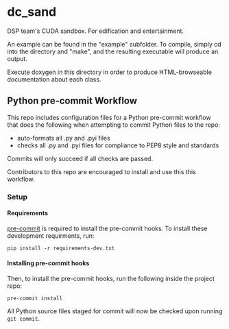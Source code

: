# dc_sand
DSP team's CUDA sandbox.
For edification and entertainment.

An example can be found in the "example" subfolder. To compile, simply cd into the directory and "make", and the resulting executable will produce an output.

Execute doxygen in this directory in order to produce HTML-browseable documentation about each class.

## Python pre-commit Workflow
This repo includes configuration files for a Python pre-commit workflow that does the following when attempting to commit Python files to the repo:
* auto-formats all .py and .pyi files
* checks all .py and .pyi files for compliance to PEP8 style and standards

Commits will only succeed if all checks are passed.

Contributors to this repo are encouraged to install and use this this workflow.

### Setup
#### Requirements
[pre-commit]([https://pre-commit.com/](https://pre-commit.com/)) is required to install the pre-commit hooks. To install these development requirments, run:

`pip install -r requirements-dev.txt`

#### Installing pre-commit hooks
Then, to install the pre-commit hooks, run the following inside the project repo:

`pre-commit install`

All Python source files staged for commit will now be checked upon running `git commit`.
